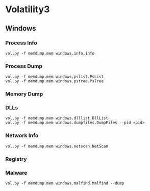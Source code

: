 # Volatility3

## Windows

### Process Info

```shell
vol.py -f memdump.mem windows.info.Info
```

### Process Dump

```shell
vol.py -f memdump.mem windows.pslist.PsList
vol.py -f memdump.mem windows.pstree.PsTree
```

### Memory Dump

### DLLs

```shell
vol.py -f memdump.mem windows.dlllist.DllList
vol.py -f memdump.mem windows.dumpfiles.DumpFiles --pid <pid>
```

### Network Info

```shell
vol.py -f memdump.mem windows.netscan.NetScan
```

### Registry

### Malware

```shell
vol.py -f memdump.mem windows.malfind.Malfind --dump
```
